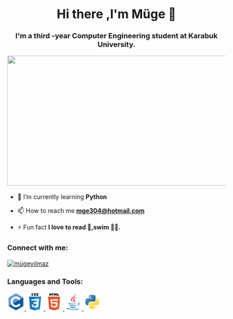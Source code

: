
<h1 align="center">Hi there ,I'm Müge 👋</h1>
<h3 align="center">I'm a third -year Computer Engineering student at Karabuk University.</h3>
<p align="center">
  <img src="![computerengineeering](https://github.com/muge-124/muge-124/assets/109659237/2263149d-d41e-4908-8c39-9109952b906b)
" width="600" height="300">
</p>

- 🌱 I’m currently learning **Python**

- 📫 How to reach me **mge304@hotmail.com**

- ⚡ Fun fact **I love to read 📖,swim 🏊‍♂️.**

<h3 align="left">Connect with me:</h3>
<p align="left">
<a href="https://linkedin.com/in/mügeyılmaz" target="blank"><img align="center" src="https://raw.githubusercontent.com/rahuldkjain/github-profile-readme-generator/master/src/images/icons/Social/linked-in-alt.svg" alt="mügeyılmaz" height="30" width="40" /></a>
</p>

<h3 align="left">Languages and Tools:</h3>
<p align="left"> <a href="https://www.cprogramming.com/" target="_blank" rel="noreferrer"> <img src="https://raw.githubusercontent.com/devicons/devicon/master/icons/c/c-original.svg" alt="c" width="40" height="40"/> </a> <a href="https://www.w3schools.com/css/" target="_blank" rel="noreferrer"> <img src="https://raw.githubusercontent.com/devicons/devicon/master/icons/css3/css3-original-wordmark.svg" alt="css3" width="40" height="40"/> </a> <a href="https://www.w3.org/html/" target="_blank" rel="noreferrer"> <img src="https://raw.githubusercontent.com/devicons/devicon/master/icons/html5/html5-original-wordmark.svg" alt="html5" width="40" height="40"/> </a> <a href="https://www.java.com" target="_blank" rel="noreferrer"> <img src="https://raw.githubusercontent.com/devicons/devicon/master/icons/java/java-original.svg" alt="java" width="40" height="40"/> </a> <a href="https://www.python.org" target="_blank" rel="noreferrer"> <img src="https://raw.githubusercontent.com/devicons/devicon/master/icons/python/python-original.svg" alt="python" width="40" height="40"/> </a> </p>
